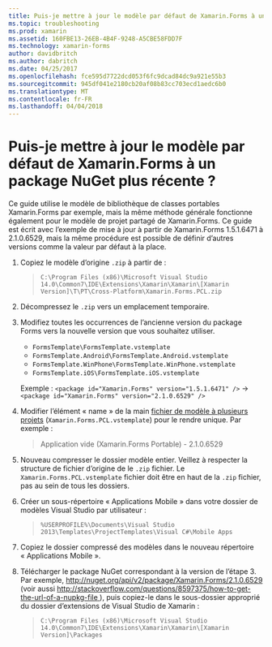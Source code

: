 ```yaml
---
title: Puis-je mettre à jour le modèle par défaut de Xamarin.Forms à un package NuGet plus récente ?
ms.topic: troubleshooting
ms.prod: xamarin
ms.assetid: 160FBE13-26EB-4B4F-9248-A5CBE58FDD7F
ms.technology: xamarin-forms
author: davidbritch
ms.author: dabritch
ms.date: 04/25/2017
ms.openlocfilehash: fce595d7722dcd053f6fc9dcad84dc9a921e55b3
ms.sourcegitcommit: 945df041e2180cb20af08b83cc703ecd1aedc6b0
ms.translationtype: MT
ms.contentlocale: fr-FR
ms.lasthandoff: 04/04/2018
---
```

# <a name="can-i-update-the-xamarinforms-default-template-to-a-newer-nuget-package"></a>Puis-je mettre à jour le modèle par défaut de Xamarin.Forms à un package NuGet plus récente ?

Ce guide utilise le modèle de bibliothèque de classes portables Xamarin.Forms par exemple, mais la même méthode générale fonctionne également pour le modèle de projet partagé de Xamarin.Forms. Ce guide est écrit avec l’exemple de mise à jour à partir de Xamarin.Forms 1.5.1.6471 à 2.1.0.6529, mais la même procédure est possible de définir d’autres versions comme la valeur par défaut à la place.

1.  Copiez le modèle d’origine `.zip` à partir de :

    > `C:\Program Files (x86)\Microsoft Visual Studio 14.0\Common7\IDE\Extensions\Xamarin\Xamarin\[Xamarin Version]\T\PT\Cross-Platform\Xamarin.Forms.PCL.zip`

2.  Décompressez le `.zip` vers un emplacement temporaire.

3.  Modifiez toutes les occurrences de l’ancienne version du package Forms vers la nouvelle version que vous souhaitez utiliser.
    *   `FormsTemplate\FormsTemplate.vstemplate`
    *   `FormsTemplate.Android\FormsTemplate.Android.vstemplate`
    *   `FormsTemplate.WinPhone\FormsTemplate.WinPhone.vstemplate`
    *   `FormsTemplate.iOS\FormsTemplate.iOS.vstemplate`

    Exemple : `<package id="Xamarin.Forms" version="1.5.1.6471" />` -> `<package id="Xamarin.Forms" version="2.1.0.6529" />`

4.  Modifier l’élément « name » de la main [fichier de modèle à plusieurs projets](http://msdn.microsoft.com/library/ms185308.aspx) (`Xamarin.Forms.PCL.vstemplate`) pour le rendre unique. Par exemple :
    > <Name>Application vide (Xamarin.Forms Portable) - 2.1.0.6529</Name>

5.  Nouveau compresser le dossier modèle entier. Veillez à respecter la structure de fichier d’origine de le `.zip` fichier. Le `Xamarin.Forms.PCL.vstemplate` fichier doit être en haut de la `.zip` fichier, pas au sein de tous les dossiers.

6.  Créer un sous-répertoire « Applications Mobile » dans votre dossier de modèles Visual Studio par utilisateur :
    > `%USERPROFILE%\Documents\Visual Studio 2013\Templates\ProjectTemplates\Visual C#\Mobile Apps`

7.  Copiez le dossier compressé des modèles dans le nouveau répertoire « Applications Mobile ».

8.  Télécharger le package NuGet correspondant à la version de l’étape 3. Par exemple, [ http://nuget.org/api/v2/package/Xamarin.Forms/2.1.0.6529 ](http://nuget.org/api/v2/package/Xamarin.Forms/2.1.0.6529) (voir aussi [ http://stackoverflow.com/questions/8597375/how-to-get-the-url-of-a-nupkg-file ](http://stackoverflow.com/questions/8597375/how-to-get-the-url-of-a-nupkg-file)), puis copiez-le dans le sous-dossier approprié du dossier d’extensions de Visual Studio de Xamarin :
    > `C:\Program Files (x86)\Microsoft Visual Studio 14.0\Common7\IDE\Extensions\Xamarin\Xamarin\[Xamarin Version]\Packages`
